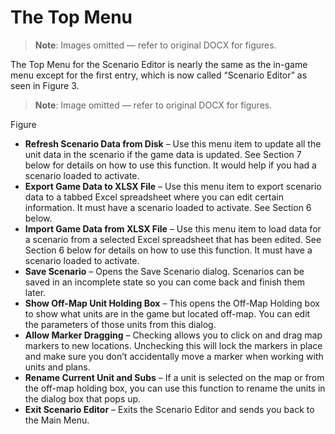 # The Top Menu

> **Note**: Images omitted — refer to original DOCX for figures.


The Top Menu for the Scenario Editor is nearly the same as the in\-game menu except for the first entry, which is now called “Scenario Editor” as seen in Figure 3\.

> **Note**: Image omitted — refer to original DOCX for figures.



Figure 

- __Refresh Scenario Data from Disk__ – Use this menu item to update all the unit data in the scenario if the game data is updated\. See Section 7 below for details on how to use this function\. It would help if you had a scenario loaded to activate\.
- __Export Game Data to XLSX File__ – Use this menu item to export scenario data to a tabbed Excel spreadsheet where you can edit certain information\. It must have a scenario loaded to activate\. See Section 6 below\.
- __Import Game Data from XLSX File__ – Use this menu item to load data for a scenario from a selected Excel spreadsheet that has been edited\. See Section 6 below for details on how to use this function\. It must have a scenario loaded to activate\.
- __Save Scenario__ – Opens the Save Scenario dialog\. Scenarios can be saved in an incomplete state so you can come back and finish them later\.
- __Show Off\-Map Unit Holding Box__ – This opens the Off\-Map Holding box to show what units are in the game but located off\-map\. You can edit the parameters of those units from this dialog\.
- __Allow Marker Dragging__ – Checking allows you to click on and drag map markers to new locations\. Unchecking this will lock the markers in place and make sure you don’t accidentally move a marker when working with units and plans\.
- __Rename Current Unit and Subs__ – If a unit is selected on the map or from the off\-map holding box, you can use this function to rename the units in the dialog box that pops up\.
- __Exit Scenario Editor__ – Exits the Scenario Editor and sends you back to the Main Menu\.

